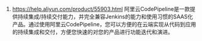 1. https://help.aliyun.com/product/55903.html
阿里云CodePipeline是一款提供持续集成/持续交付能力，并完全兼容Jenkins的能力和使用习惯的SAAS化产品。通过使用阿里云CodePipeline，您可以方便的在云端实现从代码到应用的持续集成和交付，方便您快速的对您的产品进行功能迭代和演进。
